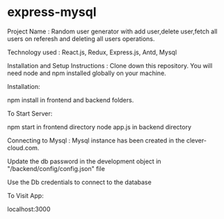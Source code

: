# express-mysql

Project Name :
Random user generator with add user,delete user,fetch all users on referesh and deleting all users operations.

Technology used :
React.js,
Redux,
Express.js,
Antd,
Mysql

Installation and Setup Instructions :
Clone down this repository. You will need node and npm installed globally on your machine.

Installation:

npm install in frontend and backend folders.

To Start Server:

npm start in frontend directory
node app.js in backend directory

Connecting to Mysql :
Mysql instance has been created in the clever-cloud.com.

Update the db password in the development object in "/backend/config/config.json" file

Use the Db credentials to connect to the database

To Visit App:

localhost:3000

